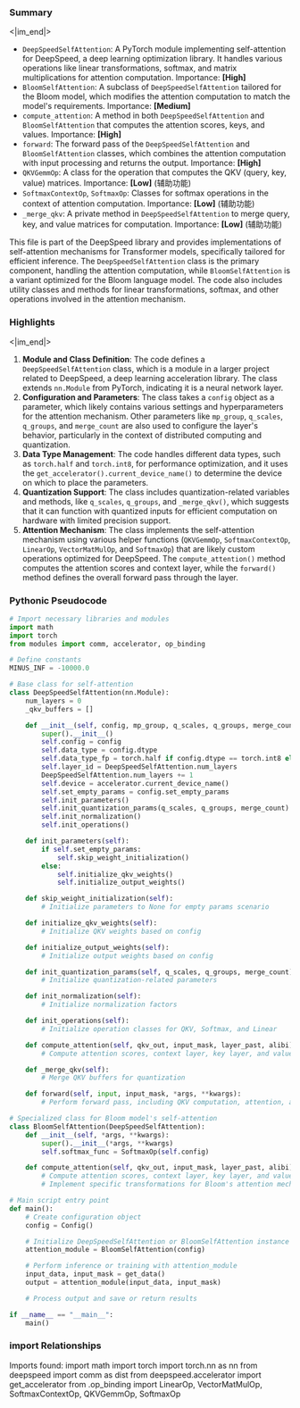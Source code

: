 

### Summary

<|im_end|>

* `DeepSpeedSelfAttention`: A PyTorch module implementing self-attention for DeepSpeed, a deep learning optimization library. It handles various operations like linear transformations, softmax, and matrix multiplications for attention computation. Importance: **[High]**
* `BloomSelfAttention`: A subclass of `DeepSpeedSelfAttention` tailored for the Bloom model, which modifies the attention computation to match the model's requirements. Importance: **[Medium]**
* `compute_attention`: A method in both `DeepSpeedSelfAttention` and `BloomSelfAttention` that computes the attention scores, keys, and values. Importance: **[High]**
* `forward`: The forward pass of the `DeepSpeedSelfAttention` and `BloomSelfAttention` classes, which combines the attention computation with input processing and returns the output. Importance: **[High]**
* `QKVGemmOp`: A class for the operation that computes the QKV (query, key, value) matrices. Importance: **[Low]** (辅助功能)
* `SoftmaxContextOp`, `SoftmaxOp`: Classes for softmax operations in the context of attention computation. Importance: **[Low]** (辅助功能)
* `_merge_qkv`: A private method in `DeepSpeedSelfAttention` to merge query, key, and value matrices for computation. Importance: **[Low]** (辅助功能)

This file is part of the DeepSpeed library and provides implementations of self-attention mechanisms for Transformer models, specifically tailored for efficient inference. The `DeepSpeedSelfAttention` class is the primary component, handling the attention computation, while `BloomSelfAttention` is a variant optimized for the Bloom language model. The code also includes utility classes and methods for linear transformations, softmax, and other operations involved in the attention mechanism.

### Highlights

<|im_end|>

1. **Module and Class Definition**: The code defines a `DeepSpeedSelfAttention` class, which is a module in a larger project related to DeepSpeed, a deep learning acceleration library. The class extends `nn.Module` from PyTorch, indicating it is a neural network layer.
2. **Configuration and Parameters**: The class takes a `config` object as a parameter, which likely contains various settings and hyperparameters for the attention mechanism. Other parameters like `mp_group`, `q_scales`, `q_groups`, and `merge_count` are also used to configure the layer's behavior, particularly in the context of distributed computing and quantization.
3. **Data Type Management**: The code handles different data types, such as `torch.half` and `torch.int8`, for performance optimization, and it uses the `get_accelerator().current_device_name()` to determine the device on which to place the parameters.
4. **Quantization Support**: The class includes quantization-related variables and methods, like `q_scales`, `q_groups`, and `_merge_qkv()`, which suggests that it can function with quantized inputs for efficient computation on hardware with limited precision support.
5. **Attention Mechanism**: The class implements the self-attention mechanism using various helper functions (`QKVGemmOp`, `SoftmaxContextOp`, `LinearOp`, `VectorMatMulOp`, and `SoftmaxOp`) that are likely custom operations optimized for DeepSpeed. The `compute_attention()` method computes the attention scores and context layer, while the `forward()` method defines the overall forward pass through the layer.

### Pythonic Pseudocode

```python
# Import necessary libraries and modules
import math
import torch
from modules import comm, accelerator, op_binding

# Define constants
MINUS_INF = -10000.0

# Base class for self-attention
class DeepSpeedSelfAttention(nn.Module):
    num_layers = 0
    _qkv_buffers = []

    def __init__(self, config, mp_group, q_scales, q_groups, merge_count):
        super().__init__()
        self.config = config
        self.data_type = config.dtype
        self.data_type_fp = torch.half if config.dtype == torch.int8 else config.dtype
        self.layer_id = DeepSpeedSelfAttention.num_layers
        DeepSpeedSelfAttention.num_layers += 1
        self.device = accelerator.current_device_name()
        self.set_empty_params = config.set_empty_params
        self.init_parameters()
        self.init_quantization_params(q_scales, q_groups, merge_count)
        self.init_normalization()
        self.init_operations()

    def init_parameters(self):
        if self.set_empty_params:
            self.skip_weight_initialization()
        else:
            self.initialize_qkv_weights()
            self.initialize_output_weights()

    def skip_weight_initialization(self):
        # Initialize parameters to None for empty params scenario

    def initialize_qkv_weights(self):
        # Initialize QKV weights based on config

    def initialize_output_weights(self):
        # Initialize output weights based on config

    def init_quantization_params(self, q_scales, q_groups, merge_count):
        # Initialize quantization-related parameters

    def init_normalization(self):
        # Initialize normalization factors

    def init_operations(self):
        # Initialize operation classes for QKV, Softmax, and Linear

    def compute_attention(self, qkv_out, input_mask, layer_past, alibi):
        # Compute attention scores, context layer, key layer, and value layer

    def _merge_qkv(self):
        # Merge QKV buffers for quantization

    def forward(self, input, input_mask, *args, **kwargs):
        # Perform forward pass, including QKV computation, attention, and output

# Specialized class for Bloom model's self-attention
class BloomSelfAttention(DeepSpeedSelfAttention):
    def __init__(self, *args, **kwargs):
        super().__init__(*args, **kwargs)
        self.softmax_func = SoftmaxOp(self.config)

    def compute_attention(self, qkv_out, input_mask, layer_past, alibi):
        # Compute attention scores, context layer, key layer, and value layer for Bloom model
        # Implement specific transformations for Bloom's attention mechanism

# Main script entry point
def main():
    # Create configuration object
    config = Config()

    # Initialize DeepSpeedSelfAttention or BloomSelfAttention instance
    attention_module = BloomSelfAttention(config)

    # Perform inference or training with attention_module
    input_data, input_mask = get_data()
    output = attention_module(input_data, input_mask)

    # Process output and save or return results

if __name__ == "__main__":
    main()
```


### import Relationships

Imports found:
import math
import torch
import torch.nn as nn
from deepspeed import comm as dist
from deepspeed.accelerator import get_accelerator
from .op_binding import LinearOp, VectorMatMulOp, SoftmaxContextOp, QKVGemmOp, SoftmaxOp